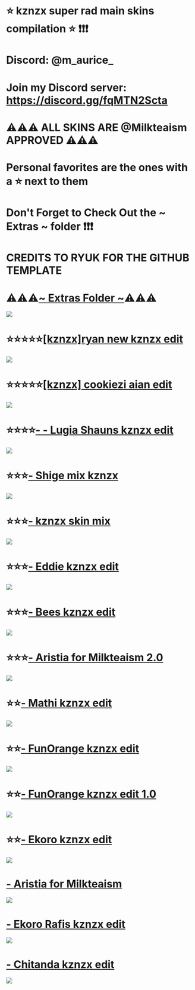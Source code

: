 # ⭐ kznzx super rad main skins compilation ⭐ ❗❗❗

# Discord: @m_aurice_
# Join my Discord server: https://discord.gg/fqMTN2Scta

# ⚠️⚠️⚠️ ALL SKINS ARE @Milkteaism APPROVED ⚠️⚠️⚠️

# Personal favorites are the ones with a ⭐ next to them
# Don't Forget to Check Out the ~ Extras ~ folder ❗❗❗

# CREDITS TO RYUK FOR THE GITHUB TEMPLATE

# ⚠️⚠️⚠️[~ Extras Folder ~](https://www.mediafire.com/folder/bh9bjhsg9r814/~+Extras+~)⚠️⚠️⚠️
![](https://i.imgur.com/DkklQJk.png)

# ⭐⭐⭐⭐⭐[[kznzx]ryan new kznzx edit](https://www.mediafire.com/file/wqfy6hqjw5ergfx/ryan+new+aian+edit.osk/file)
![](https://i.imgur.com/CykOsIe.jpeg)

# ⭐⭐⭐⭐⭐[[kznzx] cookiezi aian edit](https://www.mediafire.com/file/j5ygqt7l9yvx2a4/%255Bkznzx%255D_cookiezi_aian_edit.osk/file)
![](https://i.imgur.com/k9y8Irl.jpeg)

# ⭐⭐⭐⭐[- - Lugia Shauns kznzx edit](https://www.mediafire.com/file/9m237uwct3q1apl/-_-_Lugia_Shauns_kznzx_edit.osk/file)
![](https://i.imgur.com/ovP8QvK.png)

# ⭐⭐⭐[- Shige mix kznzx](https://www.mediafire.com/file/l3aoostmeepfylr/-_-_-_shige_mix_kznzx.osk/file)
![](https://i.imgur.com/y3rnJ34.jpeg)

# ⭐⭐⭐[- kznzx skin mix](https://www.mediafire.com/file/djml6xl482e1y0s/-_kznzx_skin_mix.osk/file)
![](https://i.imgur.com/qFgGCJb.png)

# ⭐⭐⭐[- Eddie kznzx edit](https://www.mediafire.com/file/38l1ffuas8dk0y2/-_-_-Eddie_%2528katou_megumi%2529_kznzx_edit.osk/file)
![](https://i.imgur.com/DVgTQfx.jpeg)

# ⭐⭐⭐[- Bees kznzx edit](https://www.mediafire.com/file/bxp3r3w0e4tkcw2/Bees+kznzx+edit.osk/file)
![](https://i.imgur.com/KYrBqEC.jpeg)

# ⭐⭐⭐[- Aristia for Milkteaism 2.0](https://www.mediafire.com/file/40sib6vgcgkmq3o/aristia_edit_for_milkie_2.0.osk/file)
![](https://i.imgur.com/IB7YT5y.jpeg)

# ⭐⭐[- Mathi kznzx edit](https://www.mediafire.com/file/jixjf8ryv5anfwn/Mathi_maurice_edit.osk/file)
![](https://i.imgur.com/Ybed6vl.jpeg)

# ⭐⭐[- FunOrange kznzx edit](https://www.mediafire.com/file/a5s7xx3ssb2qz08/Funorange_kznzx_edit_2.0.osk/file)
![](https://i.imgur.com/AdB7O2q.jpeg)

# ⭐⭐[- FunOrange kznzx edit 1.0](https://www.mediafire.com/file/vyai5an05vitw4c/FunOrange_kznzx_edit_1.0.osk/file)
![](https://i.imgur.com/m4WZmb5.jpeg)

# ⭐⭐[- Ekoro kznzx edit](https://www.mediafire.com/file/w7i3iifl3owhqd9/Blueberry_%2528Ekoro%2529_kznzx_edit.osk/file)
![](https://i.imgur.com/2aorhF9.png)

# [- Aristia for Milkteaism](https://www.mediafire.com/file/rlp75dkxrpc5t5j/aristia+para+kay+milkteaism.osk/file)
![](https://i.imgur.com/FGSfmlS.jpeg)

# [- Ekoro Rafis kznzx edit](https://www.mediafire.com/file/jk0kmv89f646qoc/Blueberry.osk/file)
![](https://i.imgur.com/exBfDb5.png)

# [- Chitanda kznzx edit](https://www.mediafire.com/file/xu1o15rfqq32qoq/Chitanda_edit.osk/file)
![](https://i.imgur.com/lNoWstR.jpeg)





